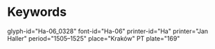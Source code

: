 # Keywords
glyph-id="Ha-06_0328"
font-id="Ha-06"
printer-id="Ha"
printer="Jan Haller"
period="1505–1525"
place="Kraków"
PT plate="169"
